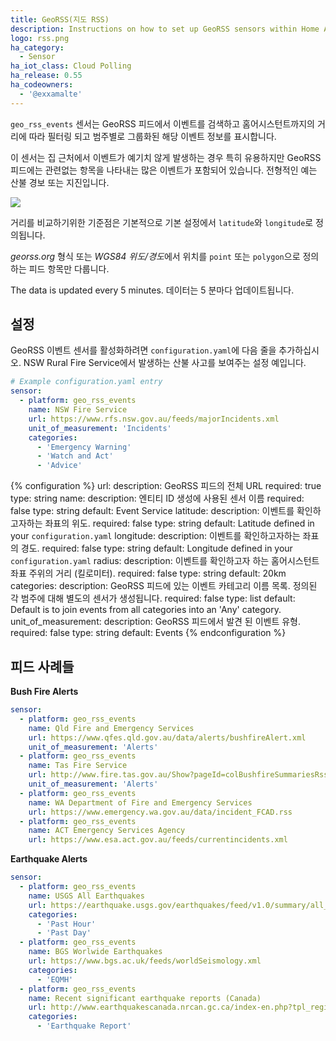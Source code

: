 ```yaml
---
title: GeoRSS(지도 RSS)
description: Instructions on how to set up GeoRSS sensors within Home Assistant.
logo: rss.png
ha_category:
  - Sensor
ha_iot_class: Cloud Polling
ha_release: 0.55
ha_codeowners:
  - '@exxamalte'
---
```


`geo_rss_events` 센서는 GeoRSS 피드에서 이벤트를 검색하고 홈어시스턴트까지의 거리에 따라 필터링 되고 범주별로 그룹화된 해당 이벤트 정보를 표시합니다.

이 센서는 집 근처에서 이벤트가 예기치 않게 발생하는 경우 특히 유용하지만 GeoRSS 피드에는 관련없는 항목을 나타내는 많은 이벤트가 포함되어 있습니다. 전형적인 예는 산불 경보 또는 지진입니다.

<p class='img'>
  <img src='{{site_root}}/images/screenshots/geo-rss-incidents-group-screenshot.png' />
</p>

거리를 비교하기위한 기준점은 기본적으로 기본 설정에서 `latitude`와 `longitude`로 정의됩니다.

*georss.org* 형식 또는 *WGS84 위도/경도*에서 위치를 `point` 또는 `polygon`으로 정의하는 피드 항목만 다룹니다. 

The data is updated every 5 minutes.
데이터는 5 분마다 업데이트됩니다.

## 설정

GeoRSS 이벤트 센서를 활성화하려면 `configuration.yaml`에 다음 줄을 추가하십시오. NSW Rural Fire Service에서 발생하는 산불 사고를 보여주는 설정 예입니다.

```yaml
# Example configuration.yaml entry
sensor:
  - platform: geo_rss_events
    name: NSW Fire Service
    url: https://www.rfs.nsw.gov.au/feeds/majorIncidents.xml
    unit_of_measurement: 'Incidents'
    categories:
      - 'Emergency Warning'
      - 'Watch and Act'
      - 'Advice'
```

{% configuration %}
url:
  description: GeoRSS 피드의 전체 URL
  required: true
  type: string
name:
  description: 엔티티 ID 생성에 사용된 센서 이름
  required: false
  type: string
  default: Event Service
latitude:
  description: 이벤트를 확인하고자하는 좌표의 위도.
  required: false
  type: string
  default: Latitude defined in your `configuration.yaml`
longitude:
  description: 이벤트를 확인하고자하는 좌표의 경도.
  required: false
  type: string
  default: Longitude defined in your `configuration.yaml`
radius:
  description: 이벤트를 확인하고자 하는 홈어시스턴트 좌표 주위의 거리 (킬로미터).
  required: false
  type: string
  default: 20km
categories:
  description: GeoRSS 피드에 있는 이벤트 카테고리 이름 목록. 정의된 각 범주에 대해 별도의 센서가 생성됩니다.
  required: false
  type: list
  default: Default is to join events from all categories into an 'Any' category. 
unit_of_measurement:
  description: GeoRSS 피드에서 발견 된 이벤트 유형.
  required: false
  type: string
  default: Events
{% endconfiguration %}

## 피드 사례들

**Bush Fire Alerts**

```yaml
sensor:
  - platform: geo_rss_events
    name: Qld Fire and Emergency Services
    url: https://www.qfes.qld.gov.au/data/alerts/bushfireAlert.xml
    unit_of_measurement: 'Alerts'
  - platform: geo_rss_events
    name: Tas Fire Service
    url: http://www.fire.tas.gov.au/Show?pageId=colBushfireSummariesRss
    unit_of_measurement: 'Alerts'
  - platform: geo_rss_events
    name: WA Department of Fire and Emergency Services
    url: https://www.emergency.wa.gov.au/data/incident_FCAD.rss
  - platform: geo_rss_events
    name: ACT Emergency Services Agency
    url: https://www.esa.act.gov.au/feeds/currentincidents.xml
```


**Earthquake Alerts**

```yaml
sensor:
  - platform: geo_rss_events
    name: USGS All Earthquakes
    url: https://earthquake.usgs.gov/earthquakes/feed/v1.0/summary/all_day.atom
    categories:
      - 'Past Hour'
      - 'Past Day'
  - platform: geo_rss_events
    name: BGS Worlwide Earthquakes
    url: https://www.bgs.ac.uk/feeds/worldSeismology.xml
    categories:
      - 'EQMH'
  - platform: geo_rss_events
    name: Recent significant earthquake reports (Canada)
    url: http://www.earthquakescanada.nrcan.gc.ca/index-en.php?tpl_region=canada&tpl_output=rss
    categories:
      - 'Earthquake Report'
```
